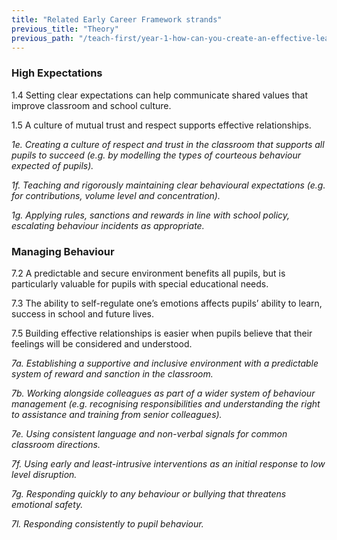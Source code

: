 ```yaml
---
title: "Related Early Career Framework strands"
previous_title: "Theory"
previous_path: "/teach-first/year-1-how-can-you-create-an-effective-learning-environment/autumn-week-5-ect-theory"
---
```


### High Expectations

1.4 Setting clear expectations can help communicate shared values that improve classroom and school culture.

1.5 A culture of mutual trust and respect supports effective relationships.

_1e. Creating a culture of respect and trust in the classroom that supports all pupils to succeed (e.g. by modelling the types of courteous behaviour expected of pupils)._

_1f. Teaching and rigorously maintaining clear behavioural expectations (e.g. for contributions, volume level and concentration)._

_1g. Applying rules, sanctions and rewards in line with school policy, escalating behaviour incidents as appropriate._

### Managing Behaviour

7.2 A predictable and secure environment benefits all pupils, but is particularly valuable for pupils with special educational needs.

7.3 The ability to self-regulate one’s emotions affects pupils’ ability to learn, success in school and future lives.

7.5 Building effective relationships is easier when pupils believe that their feelings will be considered and understood.

_7a. Establishing a supportive and inclusive environment with a predictable system of reward and sanction in the classroom._

_7b. Working alongside colleagues as part of a wider system of behaviour management (e.g. recognising responsibilities and understanding the right to assistance and training from senior colleagues)._

_7e. Using consistent language and non-verbal signals for common classroom directions._

_7f. Using early and least-intrusive interventions as an initial response to low level disruption._

_7g. Responding quickly to any behaviour or bullying that threatens emotional safety._

_7l. Responding consistently to pupil behaviour._
